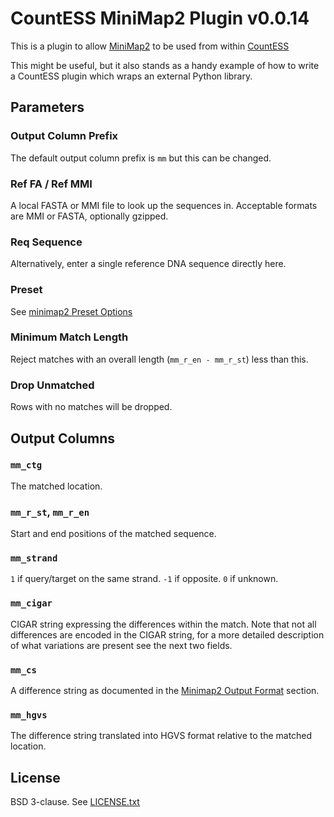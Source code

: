 # CountESS MiniMap2 Plugin v0.0.14

This is a plugin to allow [MiniMap2](https://github.com/lh3/minimap2) 
to be used from within [CountESS](https://github.com/CountESS-Project/CountESS/)

This might be useful, but it also stands as a handy example of how to write
a CountESS plugin which wraps an external Python library.

## Parameters

### Output Column Prefix

The default output column prefix is `mm` but this can be changed.

### Ref FA / Ref MMI

A local FASTA or MMI file to look up the sequences in.
Acceptable formats are MMI or FASTA, optionally gzipped.

### Req Sequence

Alternatively, enter a single reference DNA sequence directly here.

### Preset

See [minimap2 Preset Options](https://lh3.github.io/minimap2/minimap2.html#8)

### Minimum Match Length

Reject matches with an overall length (`mm_r_en - mm_r_st`) less than this.

### Drop Unmatched

Rows with no matches will be dropped.

## Output Columns

### `mm_ctg`

The matched location.

### `mm_r_st`, `mm_r_en`

Start and end positions of the matched sequence.

### `mm_strand`

`1` if query/target on the same strand.
`-1` if opposite.
`0` if unknown.

### `mm_cigar`

CIGAR string expressing the differences within the match.  Note that not all differences are
encoded in the CIGAR string, for a more detailed description of what variations are present see
the next two fields.

### `mm_cs`

A difference string as documented in the [Minimap2 Output Format](https://lh3.github.io/minimap2/minimap2.html#10) section.

### `mm_hgvs`

The difference string translated into HGVS format relative to the matched location.

## License

BSD 3-clause.  See [LICENSE.txt](LICENSE.txt)
